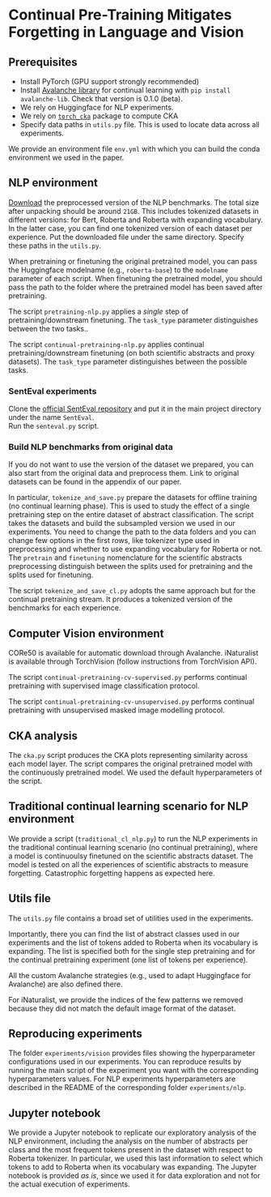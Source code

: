 # Continual Pre-Training Mitigates Forgetting in Language and Vision

## Prerequisites
* Install PyTorch (GPU support strongly recommended)
* Install [Avalanche library](https://github.com/ContinualAI/avalanche/) for continual learning with `pip install avalanche-lib`. Check that version is 0.1.0 (beta). 
* We rely on Huggingface for NLP experiments.
* We rely on [`torch_cka`](https://pypi.org/project/torch-cka/) package to compute CKA
* Specify data paths in `utils.py` file. This is used to locate data across all experiments.

We provide an environment file `env.yml` with which you can build the conda environment we used in the paper.

## NLP environment
[Download](https://drive.google.com/file/d/18gGyDFJuYkrePX8GOvK3nkqeaI6YWK23/view?usp=sharing) the preprocessed version of the NLP benchmarks.
The total size after unpacking should be around `21GB`.
This includes tokenized datasets in different versions: for Bert, Roberta and Roberta with expanding vocabulary. 
In the latter case, you can find one tokenized version of each dataset per experience. 
Put the downloaded file under the same directory. Specify these paths in the `utils.py`.

When pretraining or finetuning the original pretrained model, you can pass the Huggingface modelname (e.g., `roberta-base`) to the `modelname` parameter of each script. When finetuning the pretrained model, you should pass
the path to the folder where the pretrained model has been saved after pretraining.

The script `pretraining-nlp.py` applies a *single* step of pretraining/downstream finetuning. The `task_type` parameter distinguishes between the two tasks.. 

The script `continual-pretraining-nlp.py` applies continual pretraining/downstream finetuning (on both scientific abstracts and proxy datasets). The `task_type` parameter distinguishes between the possible tasks.

### SentEval experiments
Clone the [official SentEval repository](https://github.com/facebookresearch/SentEval) and put it in the main project directory under the name `SentEval`.  
Run the `senteval.py` script.

### Build NLP benchmarks from original data
If you do not want to use the version of the dataset we prepared, you can also start from the original data and preprocess them.
Link to original datasets can be found in the appendix of our paper.

In particular, `tokenize_and_save.py` prepare the datasets for offline training (no continual learning phase). This is used to study the effect of a single pretraining step on the entire dataset of abstract classification.
The script takes the datasets and build the subsampled version we used in our experiments. 
You need to change the path to the data folders and you can change few options in the first rows, like tokenizer type used in preprocessing and whether to use expanding vocabulary for Roberta or not.
The `pretrain` and `finetuning` nomenclature for the scientific abstracts preprocessing distinguish between the splits used for pretraining and the splits used for finetuning.

The script `tokenize_and_save_cl.py` adopts the same approach but for the continual pretraining stream. It produces a tokenized version of the benchmarks for each experience.

## Computer Vision environment
CORe50 is available for automatic download through Avalanche. iNaturalist is available through TorchVision (follow instructions from TorchVision API).

The script `continual-pretraining-cv-supervised.py` performs continual pretraining with supervised image classification protocol.

The script `continual-pretraining-cv-unsupervised.py` performs continual pretraining with unsupervised masked image modelling protocol.

## CKA analysis
The `cka.py` script produces the CKA plots representing similarity across each model layer. 
The script compares the original pretrained model with the continuously pretrained model.
We used the default hyperparameters of the script.

## Traditional continual learning scenario for NLP environment
We provide a script (`traditional_cl_nlp.py`) to run the NLP experiments in the traditional continual learning scenario (no continual pretraining), where a model is continuoulsy finetuned on the scientific abstracts dataset.
The model is tested on all the experiences of scientific abstracts to measure forgetting. Catastrophic forgetting happens as expected here.

## Utils file
The `utils.py` file contains a broad set of utilities used in the experiments. 

Importantly, there you can find the list of abstract classes used in our experiments and the 
list of tokens added to Roberta when its vocabulary is expanding. The list is specified both for the single step pretraining and for the continual pretraining experiment (one list of tokens per experience).

All the custom Avalanche strategies (e.g., used to adapt Huggingface for Avalanche) are also defined there. 

For iNaturalist, we provide the indices of the few patterns we removed because they did not match the default image format of the dataset.

## Reproducing experiments
The folder `experiments/vision` provides files showing the hyperparameter configurations used in our experiments. You can reproduce 
results by running the main script of the experiment you want with the corresponding hyperparameters values.
For NLP experiments hyperparameters are described in the README of the corresponding folder `experiments/nlp`.

## Jupyter notebook
We provide a Jupyter notebook to replicate our exploratory analysis of the NLP environment, including the analysis on the number of
abstracts per class and the most frequent tokens present in the dataset with respect to Roberta tokenizer. 
In particular, we used this last information to select which tokens to add to Roberta when its vocabulary was expanding. 
The Jupyter notebook is provided *as is*, since we used it for data exploration and not for the actual execution of experiments.
